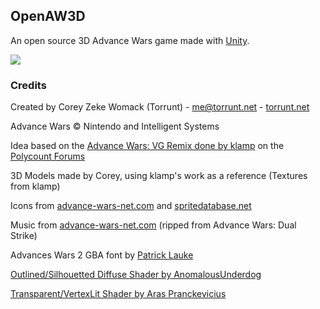 ## OpenAW3D

An open source 3D Advance Wars game made with [Unity](http://unity3d.com/).

![](http://i.imgur.com/xqMIZAY.png)

### Credits
Created by Corey Zeke Womack (Torrunt) - [me@torrunt.net](mailto:me@torrunt.net) - [torrunt.net](http://torrunt.net)

Advance Wars © Nintendo and Intelligent Systems

Idea based on the [Advance Wars: VG Remix done by klamp](http://klampinprogress.blogspot.com.au/2013/08/the-hulking-twist-offsets-desire.html) on the [Polycount Forums](http://www.polycount.com/forum/showthread.php?t=123579)

3D Models made by Corey, using klamp's work as a reference (Textures from klamp)

Icons from [advance-wars-net.com](http://advance-wars-net.com/) and [spritedatabase.net](http://spritedatabase.net/)

Music from [advance-wars-net.com](http://advance-wars-net.com/) (ripped from Advance Wars: Dual Strike)

Advances Wars 2 GBA font by [Patrick Lauke](http://fontstruct.com/fontstructions/show/718457)


[Outlined/Silhouetted Diffuse Shader by AnomalousUnderdog](http://wiki.unity3d.com/index.php/Silhouette-Outlined_Diffuse)

[Transparent/VertexLit Shader by Aras Pranckevicius](http://wiki.unity3d.com/index.php?title=AlphaVertexLitZ)